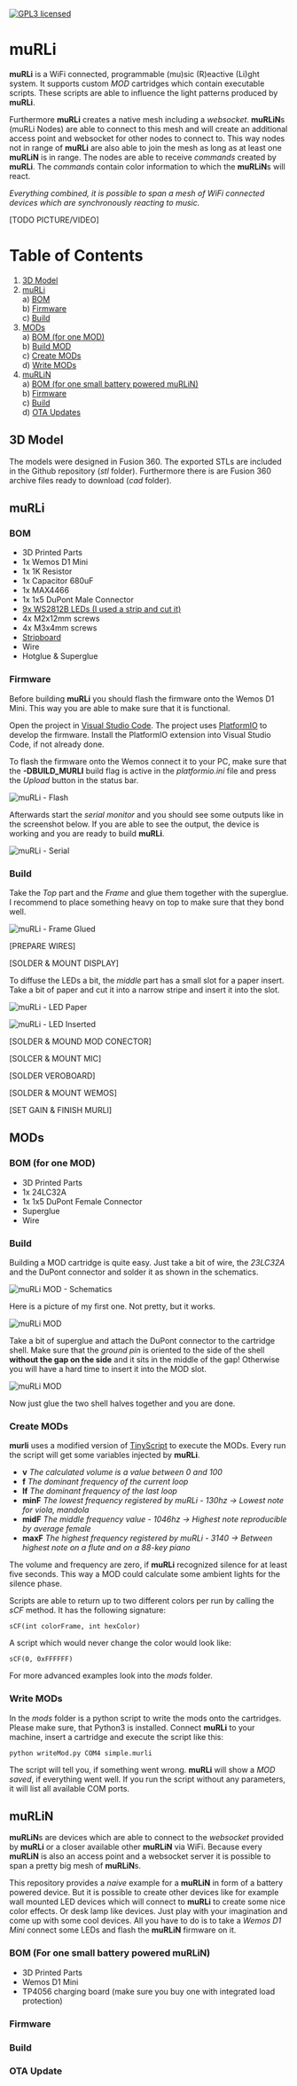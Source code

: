 [![GPL3 licensed](https://img.shields.io/github/license/geaz/muRLi.svg)](https://raw.githubusercontent.com/geaz/muRLi/master/LICENSE.md)

# muRLi
**muRLi** is a WiFi connected, programmable (mu)sic (R)eactive (Li)ght system. It supports custom *MOD* cartridges which contain executable scripts. These scripts are able to influence the light patterns produced by **muRLi**.

Furthermore **muRLi** creates a native mesh including a *websocket*. **muRLiN**s (muRLi Nodes) are able to connect to this mesh and will create an additional access point and websocket for other nodes to connect to. This way nodes not in range of **muRLi** are also able to join the mesh as long as at least one **muRLiN** is in range. The nodes are able to receive *commands* created by **muRLi**. The *commands* contain color information to which the **muRLiN**s will react.

*Everything combined, it is possible to span a mesh of WiFi connected devices which are synchronously reacting to music.*

[TODO PICTURE/VIDEO]

# Table of Contents
1. [3D Model](#3d-model)
2. [muRLi](#murli)  
    a) [BOM](#bom)  
    b) [Firmware](#firmware)  
    c) [Build](#build)
3. [MODs](#mods)  
    a) [BOM (for one MOD)](#BOM-for-one-MOD)  
    b) [Build MOD](#mod-build)  
    c) [Create MODs](#create-mods)  
    d) [Write MODs](#write-mods)
4. [muRLiN](#murlin)  
    a) [BOM (for one small battery powered muRLiN)](#node-bom)  
    b) [Firmware](#node-firmware)  
    c) [Build](#node-build)  
    d) [OTA Updates](#node-ota)

## 3D Model
The models were designed in Fusion 360. The exported STLs are included in the Github repository (*stl* folder). Furthermore there is are Fusion 360 archive files ready to download (*cad* folder).

## muRLi

### BOM

- 3D Printed Parts
- 1x Wemos D1 Mini
- 1x 1K Resistor
- 1x Capacitor 680uF
- 1x MAX4466
- 1x 1x5 DuPont Male Connector
- [9x WS2812B LEDs (I used a strip and cut it)](https://www.amazon.de/dp/B01CDTED80)
- 4x M2x12mm screws
- 4x M3x4mm screws
- [Stripboard](https://www.amazon.com/dp/B00C9NXP94)
- Wire
- Hotglue & Superglue

### Firmware

Before building **muRLi** you should flash the firmware onto the Wemos D1 Mini. This way you are able to make sure that it is functional.

Open the project in [Visual Studio Code](https://code.visualstudio.com/). The project uses [PlatformIO](https://platformio.org/platformio-ide) to develop the firmware. Install the PlatformIO extension into Visual Studio Code, if not already done.

To flash the firmware onto the Wemos connect it to your PC, make sure that the **-DBUILD_MURLI** build flag is active in the *platformio.ini* file and press the *Upload* button in the status bar.

![muRLi - Flash](https://raw.githubusercontent.com/geaz/muRLi/master/img/flash.png)

Afterwards start the *serial monitor* and you should see some outputs like in the screenshot below. If you are able to see the output, the device is working and you are ready to build **muRLi**.

![muRLi - Serial](https://raw.githubusercontent.com/geaz/muRLi/master/img/serial.png)

### Build

Take the *Top* part and the *Frame* and glue them together with the superglue. I recommend to place something heavy on top to make sure that they bond well.

![muRLi - Frame Glued](https://raw.githubusercontent.com/geaz/muRLi/master/img/frame-glued.jpg)

[PREPARE WIRES]

[SOLDER & MOUNT DISPLAY]

To diffuse the LEDs a bit, the *middle* part has a small slot for a paper insert. Take a bit of paper and cut it into a narrow stripe and insert it into the slot.

![muRLi - LED Paper](https://raw.githubusercontent.com/geaz/muRLi/master/img/led-paper.jpg)

![muRLi - LED Inserted](https://raw.githubusercontent.com/geaz/muRLi/master/img/led-paper-insert.jpg)

[SOLDER & MOUND MOD CONECTOR]

[SOLCER & MOUNT MIC]

[SOLDER VEROBOARD]

[SOLDER & MOUNT WEMOS]

[SET GAIN & FINISH MURLI]

## MODs

### BOM (for one MOD)

- 3D Printed Parts
- 1x 24LC32A
- 1x 1x5 DuPont Female Connector
- Superglue
- Wire

### <a name="mod-build"></a> Build

Building a MOD cartridge is quite easy. Just take a bit of wire, the *23LC32A* and the DuPont connector and solder it as shown in the schematics.

![muRLi MOD - Schematics](https://raw.githubusercontent.com/geaz/muRLi/master/img/muRLI-circuit-mod.png)

Here is a picture of my first one. Not pretty, but it works.

![muRLi MOD](https://raw.githubusercontent.com/geaz/muRLi/master/img/MOD-Chip.jpg)

Take a bit of superglue and attach the DuPont connector to the cartridge shell. Make sure that the *ground pin* is oriented to the side of the shell **without the gap on the side** and it sits in the middle of the gap! Otherwise you will have a hard time to insert it into the MOD slot.

![muRLi MOD](https://raw.githubusercontent.com/geaz/muRLi/master/img/MOD-Cart.jpg)

Now just glue the two shell halves together and you are done.

### Create MODs

**murli** uses a modified version of [TinyScript](https://github.com/totalspectrum/tinyscript) to execute the MODs.
Every run the script will get some variables injected by **muRLi**.

- **v** *The calculated volume is a value between 0 and 100*
- **f** *The dominant frequency of the current loop*
- **lf** *The dominant frequency of the last loop*
- **minF** *The lowest frequency registered by muRLi - 130hz -> Lowest note for viola, mandola*
- **midF** *The middle frequency value - 1046hz -> Highest note reproducible by average female*
- **maxF** *The highest frequency registered by muRLi - 3140 -> Between highest note on a flute and on a 88-key piano* 

The volume and frequency are zero, if **muRLi** recognized silence for at least five seconds. This way a MOD
could calculate some ambient lights for the silence phase.

Scripts are able to return up to two different colors per run by calling the *sCF* method.
It has the following signature:

```sCF(int colorFrame, int hexColor)```

A script which would never change the color would look like:

```sCF(0, 0xFFFFFF)```

For more advanced examples look into the *mods* folder.

### Write MODs

In the *mods* folder is a python script to write the mods onto the cartridges. Please make sure, that Python3 is installed.
Connect **muRLi** to your machine, insert a cartridge and execute the script like this:

```
python writeMod.py COM4 simple.murli
```

The script will tell you, if something went wrong. **muRLi** will show a *MOD saved*, if everything went well.
If you run the script without any parameters, it will list all available COM ports.

## muRLiN

**muRLiN**s are devices which are able to connect to the *websocket* provided by **muRLi** or a closer available other **muRLiN** via WiFi. Because every **muRLiN** is also an access point and a websocket server it is possible to span a pretty big mesh of **muRLiN**s.

This repository provides a *naive* example for a **muRLiN** in form of a battery powered device. But it is possible to create other devices like for example wall mounted LED devices which will connect to **muRLi** to create some nice color effects. Or desk lamp like devices. Just play with your imagination and come up with some cool devices. All you have to do is to take a *Wemos D1 Mini* connect some LEDs and flash the **muRLiN** firmware on it.

### <a name="node-bom"></a> BOM (For one small battery powered muRLiN)

- 3D Printed Parts
- Wemos D1 Mini
- TP4056 charging board (make sure you buy one with integrated load protection)

### <a name="node-firmware"></a> Firmware

### <a name="node-build"></a> Build

### <a name="node-ota"></a> OTA Update